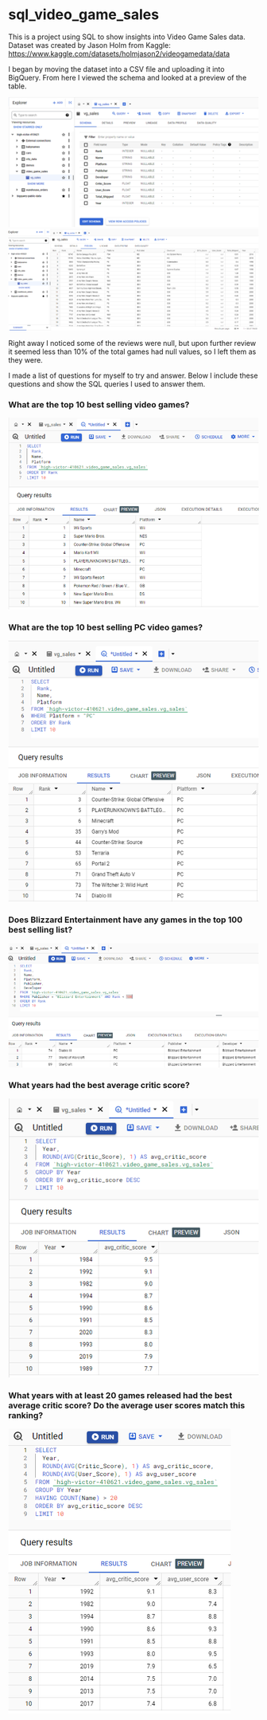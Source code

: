 # sql_video_game_sales

This is a project using SQL to show insights into Video Game Sales data.
Dataset was created by Jason Holm from Kaggle: https://www.kaggle.com/datasets/holmjason2/videogamedata/data

I began by moving the dataset into a CSV file and uploading it into BigQuery. From here I viewed the schema and looked at a preview of the table.

<img src="Images/Schema.png?raw=true"/>
<img src="Images/Preview.png?raw=true"/>

Right away I noticed some of the reviews were null, but upon further review it seemed less than 10% of the total games had null values, so I left them as 
they were.

I made a list of questions for myself to try and answer. Below I include these questions and show the SQL queries I used to answer them.

### What are the top 10 best selling video games?
<img src="Images/top_10.png?raw=true"/>

### What are the top 10 best selling PC video games?
<img src="Images/top_10_pc.png?raw=true"/>

### Does Blizzard Entertainment have any games in the top 100 best selling list?
<img src="Images/blizzard_top_100.png?raw=true"/>

### What years had the best average critic score?
<img src="Images/critics_year.png?raw=true"/>

### What years with at least 20 games released had the best average critic score? Do the average user scores match this ranking?
<img src="Images/avg_critic_user.png?raw=true"/>


